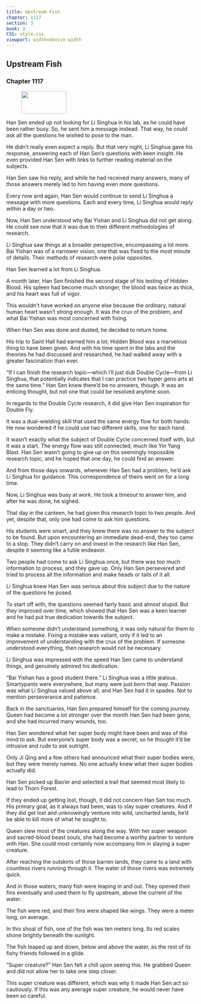 ```yaml
---
title: Upstream Fish
chapter: 1117
section: 3
book: 3
CSS: style.css
viewport: width=device-width
---
```


## Upstream Fish

### Chapter 1117

<figure>
	<img src="../Images/gem.gif" alt="" id="gem" width="120" height="60" />
</figure>

Han Sen ended up not looking for Li Singhua in his lab, as he could have been rather busy. So, he sent him a message instead. That way, he could ask all the questions he wished to pose to the man.

He didn’t really even expect a reply. But that very night, Li Singhua gave his response, answering each of Han Sen’s questions with keen insight. He even provided Han Sen with links to further reading material on the subjects.

Han Sen saw his reply, and while he had received many answers, many of those answers merely led to him having even more questions.

Every now and again, Han Sen would continue to send Li Singhua a message with more questions. Each and every time, Li Singhua would reply within a day or two.

Now, Han Sen understood why Bai Yishan and Li Singhua did not get along. He could see now that it was due to their different methodologies of research.

Li Singhua saw things at a broader perspective, encompassing a lot more. Bai Yishan was of a narrower vision, one that was fixed to the most minute of details. Their methods of research were polar opposites.

Han Sen learned a lot from Li Singhua.

A month later, Han Sen finished the second stage of his testing of Hidden Blood. His spleen had become much stronger, the blood was twice as thick, and his heart was full of vigor.

This wouldn’t have worked on anyone else because the ordinary, natural human heart wasn’t strong enough. It was the crux of the problem, and what Bai Yishan was most concerned with fixing.

When Han Sen was done and dusted, he decided to return home.

His trip to Saint Hall had earned him a lot; Hidden Blood was a marvelous thing to have been given. And with his time spent in the labs and the theories he had discussed and researched, he had walked away with a greater fascination than ever.

“If I can finish the research topic—which I’ll just dub Double Cycle—from Li Singhua, that potentially indicates that I can practice two hyper geno arts at the same time.” Han Sen knew there’d be no answers, though. It was an enticing thought, but not one that could be resolved anytime soon.

In regards to the Double Cycle research, it did give Han Sen inspiration for Double Fly.

It was a dual-wielding skill that used the same energy flow for both hands. He now wondered if he could use two different skills, one for each hand.

It wasn’t exactly what the subject of Double Cycle concerned itself with, but it was a start. The energy flow was still connected, much like Yin Yang Blast. Han Sen wasn’t going to give up on this seemingly impossible research topic, and he hoped that one day, he could find an answer.

And from those days onwards, whenever Han Sen had a problem, he’d ask Li Singhua for guidance. This correspondence of theirs went on for a long time.

Now, Li Singhua was busy at work. He took a timeout to answer him, and after he was done, he sighed.

That day in the canteen, he had given this research topic to two people. And yet, despite that, only one had come to ask him questions.

His students were smart, and they knew there was no answer to the subject to be found. But upon encountering an immediate dead-end, they too came to a stop. They didn’t carry on and invest in the research like Han Sen, despite it seeming like a futile endeavor.

Two people had come to ask Li Singhua once, but there was too much information to process, and they gave up. Only Han Sen persevered and tried to process all the information and make heads or tails of it all.

Li Singhua knew Han Sen was serious about this subject due to the nature of the questions he posed.

To start off with, the questions seemed fairly basic and almost stupid. But they improved over time, which showed that Han Sen was a keen learner and he had put true dedication towards the subject.

When someone didn’t understand something, it was only natural for them to make a mistake. Fixing a mistake was valiant, only if it led to an improvement of understanding with the crux of the problem. If someone understood everything, then research would not be necessary.

Li Singhua was impressed with the speed Han Sen came to understand things, and genuinely admired his dedication.

“Bai Yishan has a good student there.” Li Singhua was a little jealous. Smartypants were everywhere, but many were just born that way. Passion was what Li Singhua valued above all, and Han Sen had it in spades. Not to mention perseverance and patience.

Back in the sanctuaries, Han Sen prepared himself for the coming journey. Queen had become a lot stronger over the month Han Sen had been gone, and she had incurred many wounds, too.

Han Sen wondered what her super body might have been and was of the mind to ask. But everyone’s super body was a secret, so he thought it’d be intrusive and rude to ask outright.

Only Ji Qing and a few others had announced what their super bodies were, but they were merely names. No one actually knew what their super bodies actually did.

Han Sen picked up Bao’er and selected a trail that seemed most likely to lead to Thorn Forest.

If they ended up getting lost, though, it did not concern Han Sen too much. His primary goal, as it always had been, was to slay super creatures. And if they did get lost and unknowingly venture into wild, uncharted lands, he’d be able to kill more of what he sought to.

Queen slew most of the creatures along the way. With her super weapon and sacred-blood beast souls, she had become a worthy partner to venture with Han. She could most certainly now accompany him in slaying a super creature.

After reaching the outskirts of those barren lands, they came to a land with countless rivers running through it. The water of those rivers was extremely quick.

And in those waters, many fish were leaping in and out. They opened their fins eventually and used them to fly upstream, above the current of the water.

The fish were red, and their fins were shaped like wings. They were a meter long, on average.

In this shoal of fish, one of the fish was ten meters long. Its red scales shone brightly beneath the sunlight.

The fish leaped up and down, below and above the water, as the rest of its fishy friends followed in a glide.

“Super creature?” Han Sen felt a chill upon seeing this. He grabbed Queen and did not allow her to take one step closer.

This super creature was different, which was why it made Han Sen act so cautiously. If this was any average super creature, he would never have been so careful.